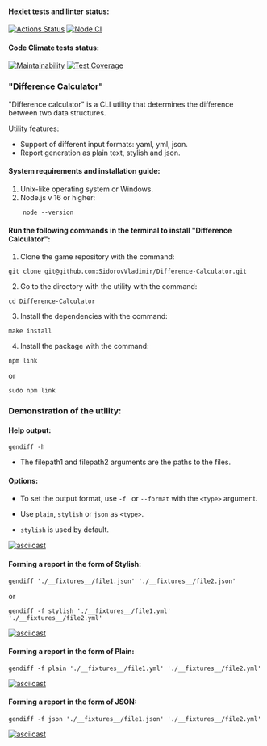 #### Hexlet tests and linter status:

[![Actions Status](https://github.com/SidorovVladimir/frontend-project-46/workflows/hexlet-check/badge.svg)](https://github.com/SidorovVladimir/frontend-project-46/actions) [![Node CI](https://github.com/SidorovVladimir/frontend-project-46/actions/workflows/nodejs.yml/badge.svg)](https://github.com/SidorovVladimir/frontend-project-46/actions/workflows/nodejs.yml)

#### Code Climate tests status: 

[![Maintainability](https://api.codeclimate.com/v1/badges/4f39bb78d1717725bfd0/maintainability)](https://codeclimate.com/github/SidorovVladimir/frontend-project-46/maintainability) [![Test Coverage](https://api.codeclimate.com/v1/badges/4f39bb78d1717725bfd0/test_coverage)](https://codeclimate.com/github/SidorovVladimir/frontend-project-46/test_coverage)

### "Difference Calculator"
"Difference calculator" is a CLI utility that determines the difference between two data structures.

Utility features:
* Support of different input formats: yaml, yml, json.
* Report generation as plain text, stylish and json.

#### System requirements and installation guide:

1. Unix-like operating system or Windows.
2. Node.js v 16 or higher:
```
    node --version
```

#### Run the following commands in the terminal to install "Difference Calculator":

1. Clone the game repository with the command:

``` 
git clone git@github.com:SidorovVladimir/Difference-Calculator.git 
```

2. Go to the directory with the utility with the command:

```
cd Difference-Calculator
```

3. Install the dependencies with the command:

```
make install
```

4. Install the package with the command:

```
npm link
``` 
or 
```
sudo npm link
```
### Demonstration of the utility:

#### Help output:

```
gendiff -h
```
* The filepath1 and filepath2 arguments are the paths to the files.

#### Options:

* To set the output format, use ```-f ``` or ```--format``` with the ```<type>``` argument.

* Use ```plain```, ```stylish``` or ```json``` as ```<type>```.

* ```stylish``` is used by default.

[![asciicast](https://asciinema.org/a/oqAHjYAYcD951tHTckB3Xnqmo.svg)](https://asciinema.org/a/oqAHjYAYcD951tHTckB3Xnqmo)

#### Forming a report in the form of Stylish:

```
gendiff './__fixtures__/file1.json' './__fixtures__/file2.json'
```
or

```
gendiff -f stylish './__fixtures__/file1.yml' './__fixtures__/file2.yml'
```

[![asciicast](https://asciinema.org/a/iwh714bhpoGmHktFwio9rxgCB.svg)](https://asciinema.org/a/iwh714bhpoGmHktFwio9rxgCB)

#### Forming a report in the form of Plain:

```
gendiff -f plain './__fixtures__/file1.yml' './__fixtures__/file2.yml'
```

[![asciicast](https://asciinema.org/a/2Y502T80VCqYyJgxogLC7WUKk.svg)](https://asciinema.org/a/2Y502T80VCqYyJgxogLC7WUKk)

#### Forming a report in the form of JSON:

```
gendiff -f json './__fixtures__/file1.json' './__fixtures__/file2.yml'
```

[![asciicast](https://asciinema.org/a/UELwZ4uvUfeuxAwmtt0uovk1f.svg)](https://asciinema.org/a/UELwZ4uvUfeuxAwmtt0uovk1f)

